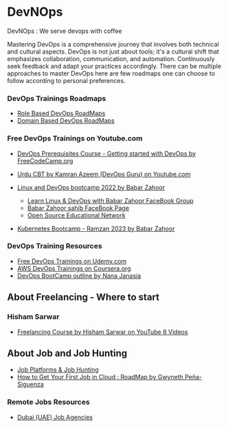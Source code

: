 # DevNOps
DevNOps : We serve devops with coffee

Mastering DevOps is a comprehensive journey that involves both technical and cultural aspects. DevOps is not just about tools; it's a cultural shift that emphasizes collaboration, communication, and automation. Continuously seek feedback and adapt your practices accordingly. There can be multiple approaches to master DevOps here are few roadmaps one can choose to follow according to personal preferences. 

### DevOps Trainings Roadmaps
- [Role Based DevOps RoadMaps](./rolebased-roadmaps.md)
- [Domain Based DevOps RoadMaps](./domainbased-roadmaps.md)

### Free DevOps Trainings on Youtube.com
- [ DevOps Prerequisites Course - Getting started with DevOps by FreeCodeCamp.org](https://www.youtube.com/watch?v=Wvf0mBNGjXY)
- [ Urdu CBT by Kamran Azeem (DevOps Guru) on Youtube.com](./kamran-azeem-linux.md)

- [Linux and DevOps bootcamp 2022 by Babar Zahoor](https://www.youtube.com/watch?v=ctgMKhv6j7E&list=PLBiQy5tO4R2N-W-1lvnNMVAJXqqSxujXQ)
    - [Learn Linux & DevOps with Babar Zahoor FaceBook Group](https://web.facebook.com/groups/4324352524248700)
    - [Babar Zahoor sahib FaceBook Page](https://web.facebook.com/babar.zahoor.osfp)
    - [ Open Source Educational Network ](https://opensourceeducation.net/)
- [Kubernetes Bootcamp - Ramzan 2023 by Babar Zahoor](https://www.youtube.com/watch?v=4Vt3RPQxD64&list=PLBiQy5tO4R2OA3_eQ4wPXchN0XtODcP8z)

### DevOps Training Resources
- [Free DevOps Trainings on Udemy.com](./free-devops-trainings-on-udemy.md)
- [AWS DevOps Trainings on Coursera.org](./aws-devops-trainings-on-coursera.md)
- [DevOps BootCamp outline by Nana Janasia](./nana-bootcamp.md)


## About Freelancing - Where to start
### Hisham Sarwar
- [Freelancing Course by Hisham Sarwar on YouTube 8 Videos](https://www.youtube.com/playlist?list=PLHi_NUJDIGWKPB73PnA78WJYzIBScuiZj)

## About Job and Job Hunting
- [Job Platforms & Job Hunting](./job-platforms-and-job-hunting.md)
- [How to Get Your First Job in Cloud : RoadMap by Gwyneth Peña-Siguenza](https://www.youtube.com/watch?v=BfaRP2stZTo)

### Remote Jobs Resources
- [Dubai (UAE) Job Agencies](./dubai-jobs.md)